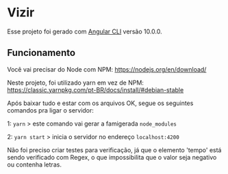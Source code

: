 # Vizir

Esse projeto foi gerado com [Angular CLI](https://github.com/angular/angular-cli) versão 10.0.0.

## Funcionamento

Você vai precisar do Node com NPM:
https://nodejs.org/en/download/

Neste projeto, foi utilizado yarn em vez de NPM:
https://classic.yarnpkg.com/pt-BR/docs/install/#debian-stable

Após baixar tudo e estar com os arquivos OK, segue os seguintes comandos pra ligar o servidor:

1: `yarn` > este comando vai gerar a famigerada `node_modules`

2: `yarn start` > inicia o servidor no endereço `localhost:4200`

Não foi preciso criar testes para verificação, já que o elemento 'tempo' está sendo verificado com Regex, o que impossibilita que o valor seja negativo ou contenha letras.
